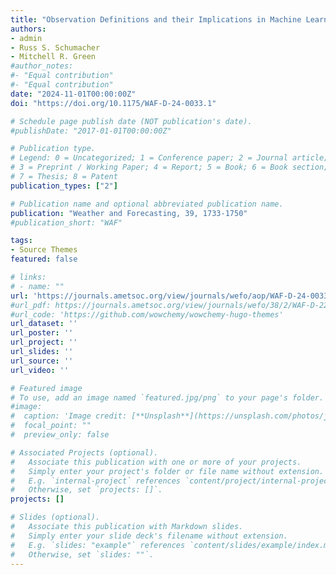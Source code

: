 ```yaml
---
title: "Observation Definitions and their Implications in Machine Learning-based Predictions of Excessive Rainfall"
authors:
- admin
- Russ S. Schumacher
- Mitchell R. Green
#author_notes:
#- "Equal contribution"
#- "Equal contribution"
date: "2024-11-01T00:00:00Z"
doi: "https://doi.org/10.1175/WAF-D-24-0033.1"

# Schedule page publish date (NOT publication's date).
#publishDate: "2017-01-01T00:00:00Z"

# Publication type.
# Legend: 0 = Uncategorized; 1 = Conference paper; 2 = Journal article;
# 3 = Preprint / Working Paper; 4 = Report; 5 = Book; 6 = Book section;
# 7 = Thesis; 8 = Patent
publication_types: ["2"]

# Publication name and optional abbreviated publication name.
publication: "Weather and Forecasting, 39, 1733-1750"
#publication_short: "WAF"

tags:
- Source Themes
featured: false

# links:
# - name: ""
url: 'https://journals.ametsoc.org/view/journals/wefo/aop/WAF-D-24-0033.1/WAF-D-24-0033.1.xml'
#url_pdf: https://journals.ametsoc.org/view/journals/wefo/38/2/WAF-D-22-0143.1.xml
#url_code: 'https://github.com/wowchemy/wowchemy-hugo-themes'
url_dataset: ''
url_poster: ''
url_project: ''
url_slides: ''
url_source: ''
url_video: ''

# Featured image
# To use, add an image named `featured.jpg/png` to your page's folder. 
#image:
#  caption: 'Image credit: [**Unsplash**](https://unsplash.com/photos/jdD8gXaTZsc)'
#  focal_point: ""
#  preview_only: false

# Associated Projects (optional).
#   Associate this publication with one or more of your projects.
#   Simply enter your project's folder or file name without extension.
#   E.g. `internal-project` references `content/project/internal-project/index.md`.
#   Otherwise, set `projects: []`.
projects: []

# Slides (optional).
#   Associate this publication with Markdown slides.
#   Simply enter your slide deck's filename without extension.
#   E.g. `slides: "example"` references `content/slides/example/index.md`.
#   Otherwise, set `slides: ""`.
---
```

